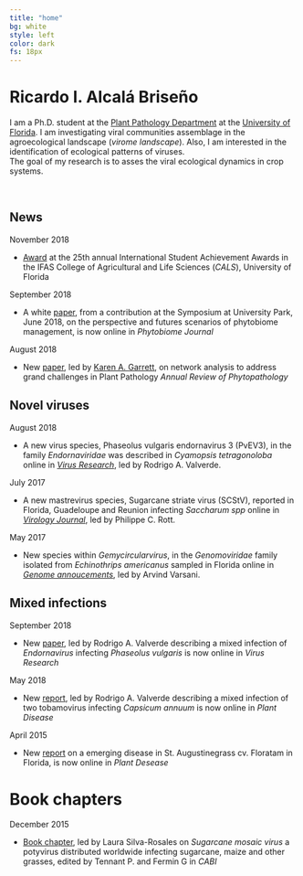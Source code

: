 ```yaml
---
title: "home"
bg: white
style: left
color: dark
fs: 18px
---
```


<style>
.moge {
  background: url(../img/Lake.png);
}
</style>

# **Ricardo I. Alcalá Briseño**

I am a Ph.D. student at the [Plant Pathology Department](https://plantpath.ifas.ufl.edu/) at the [University of Florida](https://ufl.edu).
I am investigating viral communities assemblage in the agroecological landscape (*virome landscape*). Also, I am interested in the identification of ecological patterns of viruses.  
The goal of my research is to asses the viral ecological dynamics in crop systems.

<div align="center">
  <span class="more-icons">
  <a href="mailto:ralcala@ufl.edu"><i class="fa fa-envelope fa-5x"></i></a>
  <a href="https://github.com/ricardoi/"><i class="fa fa-github fa-5x"></i></a>
  <a href="https://twitter.com/ricardoi_"><i class="fa fa-twitter fa-5x"></i></a>
  <a href="https://scholar.google.com/citations?user=SkBxudIAAAAJ&hl=en&authuser=1"><i class="ai ai-google-scholar fa-5x"></i></a>
  </span>
</div>

<br />

## News

November 2018
- [Award](http://blogs.ifas.ufl.edu/cals/2018/11/16/cals-students-earn-prestigious-uf-honors-at-2018-international-student-achievement-award-ceremony/) at the 25th annual International Student Achievement Awards in the IFAS College of Agricultural and Life Sciences (*CALS*), University of Florida

September 2018
- A white [paper](https://apsjournals.apsnet.org/doi/abs/10.1094/PBIOMES-01-19-0006-W), from a contribution at the Symposium at University Park, June 2018, on the perspective and futures scenarios of phytobiome management, is now online in *Phytobiome Journal*

August 2018
- New [paper](http://www.annualreviews.org/eprint/nXc5fhtEmv72yUywmaj8/full/10.1146/annurev-phyto-080516-035326), led by [Karen A. Garrett](https://twitter.com/garret_lab), on network analysis to address grand challenges in Plant Pathology  *Annual Review of Phytopathology*

## Novel viruses
August 2018
- A new virus species, Phaseolus vulgaris endornavirus 3 (PvEV3), in the family *Endornaviridae* was described in *Cyamopsis tetragonoloba*  online in [*Virus Research*](https://link.springer.com/article/10.1007/s00705-018-3831-9), led by Rodrigo A. Valverde.

July 2017
- A new mastrevirus species, Sugarcane striate virus (SCStV), reported in Florida, Guadeloupe and Reunion infecting *Saccharum spp* online in [*Virology Journal*](https://virologyj.biomedcentral.com/articles/10.1186/s12985-017-0810-9), led by Philippe C. Rott.

May 2017
- New species within *Gemycircularvirus*, in the *Genomoviridae* family isolated from *Echinothrips americanus* sampled in Florida online in [*Genome annoucements*](https://mra.asm.org/content/5/21/e00445-17), led by Arvind Varsani.   


## Mixed infections
September 2018
- New [paper](https://www.sciencedirect.com/science/article/pii/S0168170218304805), led by Rodrigo A. Valverde describing a mixed infection of *Endornavirus* infecting *Phaseolus vulgaris* is now online in *Virus Research*

May 2018
- New [report](https://apsjournals.apsnet.org/doi/full/10.1094/PDIS-11-17-1847-PDN), led by Rodrigo A. Valverde describing a mixed infection of two tobamovirus infecting *Capsicum annuum* is now online in *Plant Disease*

April 2015
- New [report](https://apsjournals.apsnet.org/doi/full/10.1094/PDIS-11-14-1140-PDN) on a emerging disease in St. Augustinegrass cv. Floratam in Florida, is now online in *Plant Desease*

# Book chapters
December 2015
- [Book chapter](https://www.cabdirect.org/cabdirect/abstract/20153421742), led by Laura Silva-Rosales on *Sugarcane mosaic virus* a potyvirus distributed worldwide infecting sugarcane, maize and other grasses, edited by Tennant P. and Fermin G in *CABI*
